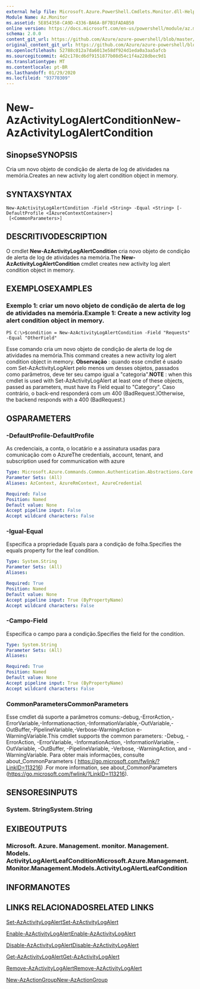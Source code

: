 ```yaml
---
external help file: Microsoft.Azure.PowerShell.Cmdlets.Monitor.dll-Help.xml
Module Name: Az.Monitor
ms.assetid: 5E854358-CA9D-4336-BA6A-BF7B1FADAB50
online version: https://docs.microsoft.com/en-us/powershell/module/az.monitor/new-azactivitylogalertcondition
schema: 2.0.0
content_git_url: https://github.com/Azure/azure-powershell/blob/master/src/Monitor/Monitor/help/New-AzActivityLogAlertCondition.md
original_content_git_url: https://github.com/Azure/azure-powershell/blob/master/src/Monitor/Monitor/help/New-AzActivityLogAlertCondition.md
ms.openlocfilehash: 52788c012a7da6013e58df924d1eda0a3aa5afcb
ms.sourcegitcommit: 4d2c178cd6df9151877b08d54c1f4a228dbec9d1
ms.translationtype: MT
ms.contentlocale: pt-BR
ms.lasthandoff: 01/29/2020
ms.locfileid: "93770309"
---
```

# <span data-ttu-id="215aa-101">New-AzActivityLogAlertCondition</span><span class="sxs-lookup"><span data-stu-id="215aa-101">New-AzActivityLogAlertCondition</span></span>

## <span data-ttu-id="215aa-102">Sinopse</span><span class="sxs-lookup"><span data-stu-id="215aa-102">SYNOPSIS</span></span>
<span data-ttu-id="215aa-103">Cria um novo objeto de condição de alerta de log de atividades na memória.</span><span class="sxs-lookup"><span data-stu-id="215aa-103">Creates an new activity log alert condition object in memory.</span></span>

## <span data-ttu-id="215aa-104">SYNTAX</span><span class="sxs-lookup"><span data-stu-id="215aa-104">SYNTAX</span></span>

```
New-AzActivityLogAlertCondition -Field <String> -Equal <String> [-DefaultProfile <IAzureContextContainer>]
 [<CommonParameters>]
```

## <span data-ttu-id="215aa-105">DESCRITIVO</span><span class="sxs-lookup"><span data-stu-id="215aa-105">DESCRIPTION</span></span>
<span data-ttu-id="215aa-106">O cmdlet **New-AzActivityLogAlertCondition** cria novo objeto de condição de alerta de log de atividades na memória.</span><span class="sxs-lookup"><span data-stu-id="215aa-106">The **New-AzActivityLogAlertCondition** cmdlet creates new activity log alert condition object in memory.</span></span>

## <span data-ttu-id="215aa-107">EXEMPLOS</span><span class="sxs-lookup"><span data-stu-id="215aa-107">EXAMPLES</span></span>

### <span data-ttu-id="215aa-108">Exemplo 1: criar um novo objeto de condição de alerta de log de atividades na memória.</span><span class="sxs-lookup"><span data-stu-id="215aa-108">Example 1: Create a new activity log alert condition object in memory.</span></span>
```
PS C:\>$condition = New-AzActivityLogAlertCondition -Field "Requests" -Equal "OtherField"
```

<span data-ttu-id="215aa-109">Esse comando cria um novo objeto de condição de alerta de log de atividades na memória.</span><span class="sxs-lookup"><span data-stu-id="215aa-109">This command creates a new activity log alert condition object in memory.</span></span>
<span data-ttu-id="215aa-110">**Observação** : quando esse cmdlet é usado com Set-AzActivityLogAlert pelo menos um desses objetos, passados como parâmetros, deve ter seu campo igual a "categoria".</span><span class="sxs-lookup"><span data-stu-id="215aa-110">**NOTE** : when this cmdlet is used with Set-AzActivityLogAlert at least one of these objects, passed as parameters, must have its Field equal to "Category".</span></span> <span data-ttu-id="215aa-111">Caso contrário, o back-end responderá com um 400 (BadRequest.)</span><span class="sxs-lookup"><span data-stu-id="215aa-111">Otherwise, the backend responds with a 400 (BadRequest.)</span></span>

## <span data-ttu-id="215aa-112">OS</span><span class="sxs-lookup"><span data-stu-id="215aa-112">PARAMETERS</span></span>

### <span data-ttu-id="215aa-113">-DefaultProfile</span><span class="sxs-lookup"><span data-stu-id="215aa-113">-DefaultProfile</span></span>
<span data-ttu-id="215aa-114">As credenciais, a conta, o locatário e a assinatura usadas para comunicação com o Azure</span><span class="sxs-lookup"><span data-stu-id="215aa-114">The credentials, account, tenant, and subscription used for communication with azure</span></span>

```yaml
Type: Microsoft.Azure.Commands.Common.Authentication.Abstractions.Core.IAzureContextContainer
Parameter Sets: (All)
Aliases: AzContext, AzureRmContext, AzureCredential

Required: False
Position: Named
Default value: None
Accept pipeline input: False
Accept wildcard characters: False
```

### <span data-ttu-id="215aa-115">-Igual</span><span class="sxs-lookup"><span data-stu-id="215aa-115">-Equal</span></span>
<span data-ttu-id="215aa-116">Especifica a propriedade Equals para a condição de folha.</span><span class="sxs-lookup"><span data-stu-id="215aa-116">Specifies the equals property for the leaf condition.</span></span>

```yaml
Type: System.String
Parameter Sets: (All)
Aliases:

Required: True
Position: Named
Default value: None
Accept pipeline input: True (ByPropertyName)
Accept wildcard characters: False
```

### <span data-ttu-id="215aa-117">-Campo</span><span class="sxs-lookup"><span data-stu-id="215aa-117">-Field</span></span>
<span data-ttu-id="215aa-118">Especifica o campo para a condição.</span><span class="sxs-lookup"><span data-stu-id="215aa-118">Specifies the field for the condition.</span></span>

```yaml
Type: System.String
Parameter Sets: (All)
Aliases:

Required: True
Position: Named
Default value: None
Accept pipeline input: True (ByPropertyName)
Accept wildcard characters: False
```

### <span data-ttu-id="215aa-119">CommonParameters</span><span class="sxs-lookup"><span data-stu-id="215aa-119">CommonParameters</span></span>
<span data-ttu-id="215aa-120">Esse cmdlet dá suporte a parâmetros comuns:-debug,-ErrorAction,-ErrorVariable,-Informationaction,-InformationVariable,-OutVariable,-OutBuffer,-PipelineVariable,-Verbose-WarningAction e-WarningVariable.</span><span class="sxs-lookup"><span data-stu-id="215aa-120">This cmdlet supports the common parameters: -Debug, -ErrorAction, -ErrorVariable, -InformationAction, -InformationVariable, -OutVariable, -OutBuffer, -PipelineVariable, -Verbose, -WarningAction, and -WarningVariable.</span></span> <span data-ttu-id="215aa-121">Para obter mais informações, consulte about_CommonParameters ( https://go.microsoft.com/fwlink/?LinkID=113216) .</span><span class="sxs-lookup"><span data-stu-id="215aa-121">For more information, see about_CommonParameters (https://go.microsoft.com/fwlink/?LinkID=113216).</span></span>

## <span data-ttu-id="215aa-122">SENSORES</span><span class="sxs-lookup"><span data-stu-id="215aa-122">INPUTS</span></span>

### <span data-ttu-id="215aa-123">System. String</span><span class="sxs-lookup"><span data-stu-id="215aa-123">System.String</span></span>

## <span data-ttu-id="215aa-124">EXIBE</span><span class="sxs-lookup"><span data-stu-id="215aa-124">OUTPUTS</span></span>

### <span data-ttu-id="215aa-125">Microsoft. Azure. Management. monitor. Management. Models. ActivityLogAlertLeafCondition</span><span class="sxs-lookup"><span data-stu-id="215aa-125">Microsoft.Azure.Management.Monitor.Management.Models.ActivityLogAlertLeafCondition</span></span>

## <span data-ttu-id="215aa-126">INFORMA</span><span class="sxs-lookup"><span data-stu-id="215aa-126">NOTES</span></span>

## <span data-ttu-id="215aa-127">LINKS RELACIONADOS</span><span class="sxs-lookup"><span data-stu-id="215aa-127">RELATED LINKS</span></span>

[<span data-ttu-id="215aa-128">Set-AzActivityLogAlert</span><span class="sxs-lookup"><span data-stu-id="215aa-128">Set-AzActivityLogAlert</span></span>](./Set-AzActivityLogAlert.md)

[<span data-ttu-id="215aa-129">Enable-AzActivityLogAlert</span><span class="sxs-lookup"><span data-stu-id="215aa-129">Enable-AzActivityLogAlert</span></span>](./Enable-AzActivityLogAlert.md)

[<span data-ttu-id="215aa-130">Disable-AzActivityLogAlert</span><span class="sxs-lookup"><span data-stu-id="215aa-130">Disable-AzActivityLogAlert</span></span>](./Disable-AzActivityLogAlert.md)

[<span data-ttu-id="215aa-131">Get-AzActivityLogAlert</span><span class="sxs-lookup"><span data-stu-id="215aa-131">Get-AzActivityLogAlert</span></span>](./Get-AzActivityLogAlert.md)

[<span data-ttu-id="215aa-132">Remove-AzActivityLogAlert</span><span class="sxs-lookup"><span data-stu-id="215aa-132">Remove-AzActivityLogAlert</span></span>](./Remove-AzActivityLogAlert.md)

[<span data-ttu-id="215aa-133">New-AzActionGroup</span><span class="sxs-lookup"><span data-stu-id="215aa-133">New-AzActionGroup</span></span>](./Get-AzActionGroup.md)
